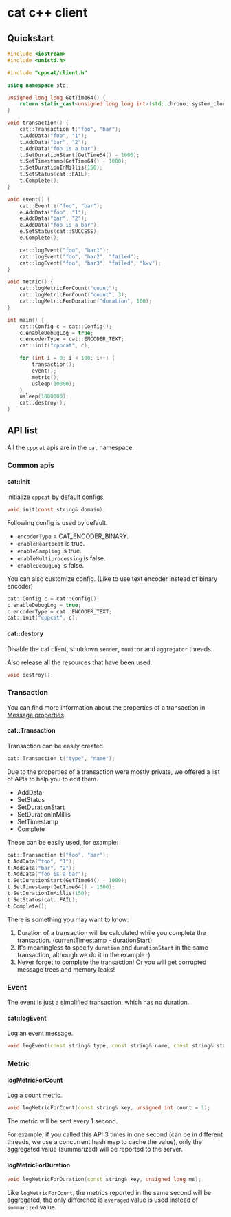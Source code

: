 # cat c++ client

## Quickstart

```cpp
#include <iostream>
#include <unistd.h>

#include "cppcat/client.h"

using namespace std;

unsigned long long GetTime64() {
    return static_cast<unsigned long long int>(std::chrono::system_clock::now().time_since_epoch().count() / 1000);
}

void transaction() {
    cat::Transaction t("foo", "bar");
    t.AddData("foo", "1");
    t.AddData("bar", "2");
    t.AddData("foo is a bar");
    t.SetDurationStart(GetTime64() - 1000);
    t.SetTimestamp(GetTime64() - 1000);
    t.SetDurationInMillis(150);
    t.SetStatus(cat::FAIL);
    t.Complete();
}

void event() {
    cat::Event e("foo", "bar");
    e.AddData("foo", "1");
    e.AddData("bar", "2");
    e.AddData("foo is a bar");
    e.SetStatus(cat::SUCCESS);
    e.Complete();

    cat::logEvent("foo", "bar1");
    cat::logEvent("foo", "bar2", "failed");
    cat::logEvent("foo", "bar3", "failed", "k=v");
}

void metric() {
    cat::logMetricForCount("count");
    cat::logMetricForCount("count", 3);
    cat::logMetricForDuration("duration", 100);
}

int main() {
    cat::Config c = cat::Config();
    c.enableDebugLog = true;
    c.encoderType = cat::ENCODER_TEXT;
    cat::init("cppcat", c);

    for (int i = 0; i < 100; i++) {
        transaction();
        event();
        metric();
        usleep(10000);
    }
    usleep(1000000);
    cat::destroy();
}
```

## API list

All the `cppcat` apis are in the `cat` namespace.

### Common apis

#### cat::init

initialize `cppcat` by default configs.

```c
void init(const string& domain);
```

Following config is used by default.

* `encoderType` = CAT_ENCODER_BINARY.
* `enableHeartbeat` is true.
* `enableSampling` is true.
* `enableMultiprocessing` is false.
* `enableDebugLog` is false.

You can also customize config. (Like to use text encoder instead of binary encoder)

```cpp
cat::Config c = cat::Config();
c.enableDebugLog = true;
c.encoderType = cat::ENCODER_TEXT;
cat::init("cppcat", c);
```

#### cat::destory

Disable the cat client, shutdown `sender`, `monitor` and `aggregator` threads.

Also release all the resources that have been used.

```cpp
void destroy();
```

### Transaction

You can find more information about the properties of a transaction in [Message properties](../../README.md#message-properties)

#### cat::Transaction

Transaction can be easily created.

```cpp
cat::Transaction t("type", "name");
```

Due to the properties of a transaction were mostly private, we offered a list of APIs to help you to edit them.

* AddData
* SetStatus
* SetDurationStart
* SetDurationInMillis
* SetTimestamp
* Complete

These can be easily used, for example:

```cpp
cat::Transaction t("foo", "bar");
t.AddData("foo", "1");
t.AddData("bar", "2");
t.AddData("foo is a bar");
t.SetDurationStart(GetTime64() - 1000);
t.SetTimestamp(GetTime64() - 1000);
t.SetDurationInMillis(150);
t.SetStatus(cat::FAIL);
t.Complete();
```

There is something you may want to know:

1. Duration of a transaction will be calculated while you complete the transaction. (currentTimestamp - durationStart)
2. It's meaningless to specify `duration` and `durationStart` in the same transaction, although we do it in the example :)
3. Never forget to complete the transaction! Or you will get corrupted message trees and memory leaks!

### Event

The event is just a simplified transaction, which has no duration.

#### cat::logEvent

Log an event message.

```cpp
void logEvent(const string& type, const string& name, const string& status = SUCCESS, const string& data = "");
```

### Metric

#### logMetricForCount

Log a count metric.

```cpp
void logMetricForCount(const string& key, unsigned int count = 1);
```

The metric will be sent every 1 second.

For example, if you called this API 3 times in one second (can be in different threads, we use a concurrent hash map to cache the value), only the aggregated value (summarized) will be reported to the server.

#### logMetricForDuration

```cpp
void logMetricForDuration(const string& key, unsigned long ms);
```

Like `logMetricForCount`, the metrics reported in the same second will be aggregated, the only difference is `averaged` value is used instead of `summarized` value.
